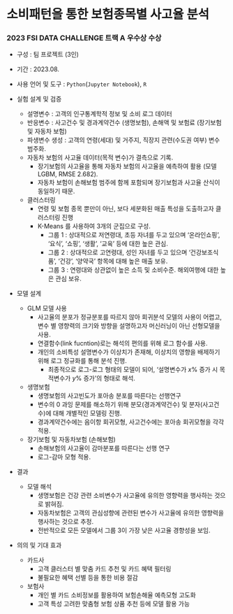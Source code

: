 # **소비패턴을 통한 보험종목별 사고율 분석**

### **2023 FSI DATA CHALLENGE 트랙 A 우수상 수상**
- 구성 : 팀 프로젝트 (3인)
- 기간 : 2023.08.
- 사용 언어 및 도구 : `Python`(`Jupyter Notebook`), `R`
- 실험 설계 및 검증
    - 설명변수 : 고객의 인구통계학적 정보 및 소비 로그 데이터
    - 반응변수 : 사고건수 및 경과계약건수 (생명보험), 손해액 및 보험료 (장기보험 및 자동차 보험)
    - 파생변수 생성 : 고객의 연령(세대) 및 거주지, 직장지 관련(수도권 여부) 변수 범주화.
    - 자동차 보험의 사고율 데이터(목적 변수)가 결측으로 기록.
        - 장기보험의 사고율을 통해 자동차 보험의 사고율을 예측하여 활용 (모델 LGBM, RMSE 2.682).
        - 자동차 보험이 손해보험 범주에 함께 포함되며 장기보험과 사고율 산식이 동일하기 때문.
    - 클러스터링
        - 연령 및 보험 종목 뿐만이 아닌, 보다 세분화된 매출 특성을 도출하고자 클러스터링 진행
        - K-Means 를 사용하여 3개의 군집으로 구성.
            - 그룹 1 : 상대적으로 저연령대, 초등 자녀를 두고 있으며 ‘온라인쇼핑’, ‘요식’, ‘쇼핑’, ‘생활’, ‘교육’ 등에 대한 높은 관심.
            - 그룹 2 : 상대적으로 고연령대, 성인 자녀를 두고 있으며 ‘건강보조식품’, ‘건강’, ‘양약국’ 항목에 대해 높은 매출 보유.
            - 그룹 3 : 연령대와 상관없이 높은 소득 및 소비수준. 해외여행에 대한 높은 관심 보유.
- 모델 설계
    - GLM 모델 사용
        - 사고율의 분포가 정규분포를 따르지 않아 회귀분석 모델의 사용이 어렵고, 변수 별 영향력의 크기와 방향을 설명하고자 머신러닝이 아닌 선형모델을 사용.
        - 연결함수(link fucntion)로는 해석의 편의를 위해 로그 함수를 사용.
        - 개인의 소비특성 설명변수가 이상치가 존재해, 이상치의 영향을 배제하기 위해 로그 정규화를 통해 분석 진행.
            - 최종적으로 로그-로그 형태의 모델이 되어, ‘설명변수가 $x$% 증가 시 목적변수가 $y$% 증가’의 형태로 해석.
    - 생명보험
        - 생명보험의 사고빈도가 포아송 분포를 따른다는 선행연구
        - 변수의 0 과잉 문제를 해소하기 위해 분모(경과계약건수) 및 분자(사고건수)에 대해 개별적인 모델링 진행.
        - 경과계약건수에는 음이항 회귀모형, 사고건수에는 포아송 회귀모형을 각각 적용.
    - 장기보험 및 자동차보험 (손해보험)
        - 손해보험의 사고율이 감마분포를 따른다는 선행 연구
        - 로그-감마 모형 적용.
- 결과
    - 모델 해석
        - 생명보험은 건강 관련 소비변수가 사고율에 유의한 영향력을 행사하는 것으로 밝혀짐.
        - 자동차보험은 고객의 관심성향에 관련된 변수가 사고율에 유의한 영향력을 행사하는 것으로 추정.
        - 전반적으로 모든 모델에서 그룹 3이 가장 낮은 사고율 경향성을 보임.
        
- 의의 및 기대 효과
    - 카드사
        - 고객 클러스터 별 맞춤 카드 추천 및 카드 혜택 필터링
        - 불필요한 혜택 선별 등을 통한 비용 절감
    - 보험사
        - 개인 별 카드 소비정보를 활용하여 보험손해율 예측모형 고도화
        - 고객 특성 고려한 맞춤형 보험 상품 추천 등에 모델 활용 가능
